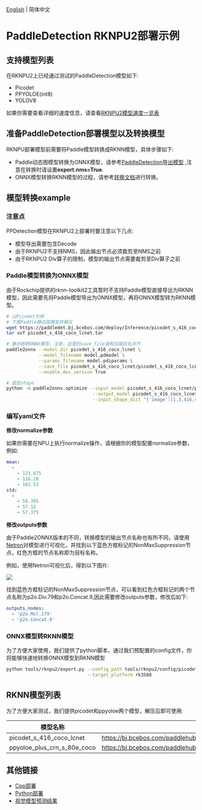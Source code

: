 [English](README.md) | 简体中文

# PaddleDetection RKNPU2部署示例

## 支持模型列表

在RKNPU2上已经通过测试的PaddleDetection模型如下:

- Picodet
- PPYOLOE(int8)
- YOLOV8

如果你需要查看详细的速度信息，请查看[RKNPU2模型速度一览表](../../../../../docs/cn/faq/rknpu2/rknpu2.md)

## 准备PaddleDetection部署模型以及转换模型

RKNPU部署模型前需要将Paddle模型转换成RKNN模型，具体步骤如下:

* Paddle动态图模型转换为ONNX模型，请参考[PaddleDetection导出模型](https://github.com/PaddlePaddle/PaddleDetection/blob/release/2.4/deploy/EXPORT_MODEL.md)
,注意在转换时请设置**export.nms=True**.
* ONNX模型转换RKNN模型的过程，请参考[转换文档](../../../../../docs/cn/faq/rknpu2/export.md)进行转换。

## 模型转换example

### 注意点

PPDetection模型在RKNPU2上部署时要注意以下几点:

* 模型导出需要包含Decode
* 由于RKNPU2不支持NMS，因此输出节点必须裁剪至NMS之前
* 由于RKNPU2 Div算子的限制，模型的输出节点需要裁剪至Div算子之前

### Paddle模型转换为ONNX模型

由于Rockchip提供的rknn-toolkit2工具暂时不支持Paddle模型直接导出为RKNN模型，因此需要先将Paddle模型导出为ONNX模型，再将ONNX模型转为RKNN模型。

```bash
# 以Picodet为例
# 下载Paddle静态图模型并解压
wget https://paddledet.bj.bcebos.com/deploy/Inference/picodet_s_416_coco_lcnet.tar
tar xvf picodet_s_416_coco_lcnet.tar

# 静态图转ONNX模型，注意，这里的save_file请和压缩包名对齐
paddle2onnx --model_dir picodet_s_416_coco_lcnet \
            --model_filename model.pdmodel \
            --params_filename model.pdiparams \
            --save_file picodet_s_416_coco_lcnet/picodet_s_416_coco_lcnet.onnx \
            --enable_dev_version True

# 固定shape
python -m paddle2onnx.optimize --input_model picodet_s_416_coco_lcnet/picodet_s_416_coco_lcnet.onnx \
                                --output_model picodet_s_416_coco_lcnet/picodet_s_416_coco_lcnet.onnx \
                                --input_shape_dict "{'image':[1,3,416,416], 'scale_factor':[1,2]}"
```

### 编写yaml文件

**修改normalize参数**

如果你需要在NPU上执行normalize操作，请根据你的模型配置normalize参数，例如:

```yaml
mean:
  -
    - 123.675
    - 116.28
    - 103.53
std:
  -
    - 58.395
    - 57.12
    - 57.375
```

**修改outputs参数**

由于Paddle2ONNX版本的不同，转换模型的输出节点名称也有所不同，请使用[Netron](https://netron.app)对模型进行可视化，并找到以下蓝色方框标记的NonMaxSuppression节点，红色方框的节点名称即为目标名称。

例如，使用Netron可视化后，得到以下图片:

![](https://ai-studio-static-online.cdn.bcebos.com/8bce6b904a6b479e8b30da9f7c719fad57517ffb2f234aeca3b8ace0761754d5)

找到蓝色方框标记的NonMaxSuppression节点，可以看到红色方框标记的两个节点名称为p2o.Div.79和p2o.Concat.9,因此需要修改outputs参数，修改后如下:

```yaml
outputs_nodes:
  - 'p2o.Mul.179'
  - 'p2o.Concat.9'
```

### ONNX模型转RKNN模型

为了方便大家使用，我们提供了python脚本，通过我们预配置的config文件，你将能够快速地转换ONNX模型到RKNN模型

```bash
python tools/rknpu2/export.py --config_path tools/rknpu2/config/picodet_s_416_coco_lcnet_unquantized.yaml \
                              --target_platform rk3588
```

## RKNN模型列表

为了方便大家测试，我们提供picodet和ppyoloe两个模型，解压后即可使用:

| 模型名称                        | 下载地址                                                                              |
|-----------------------------|-----------------------------------------------------------------------------------|
| picodet_s_416_coco_lcnet    | https://bj.bcebos.com/paddlehub/fastdeploy/rknpu2/picodet_s_416_coco_lcnet.zip    |
| ppyoloe_plus_crn_s_80e_coco | https://bj.bcebos.com/paddlehub/fastdeploy/rknpu2/ppyoloe_plus_crn_s_80e_coco.zip |



## 其他链接

- [Cpp部署](./cpp)
- [Python部署](./python)
- [视觉模型预测结果](../../../../../docs/api/vision_results/)
